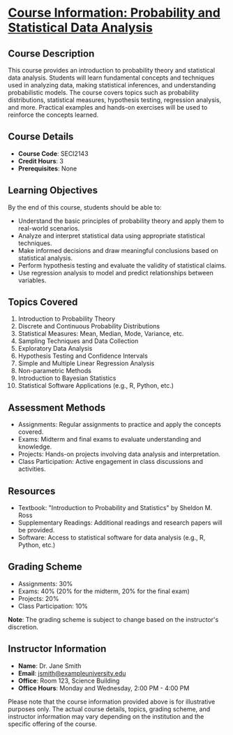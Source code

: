 # [Course Information: Probability and Statistical Data Analysis](image.md)

## Course Description
This course provides an introduction to probability theory and statistical data analysis. Students will learn fundamental concepts and techniques used in analyzing data, making statistical inferences, and understanding probabilistic models. The course covers topics such as probability distributions, statistical measures, hypothesis testing, regression analysis, and more. Practical examples and hands-on exercises will be used to reinforce the concepts learned.

## Course Details
- **Course Code**: SECI2143
- **Credit Hours**: 3
- **Prerequisites**: None

## Learning Objectives
By the end of this course, students should be able to:
- Understand the basic principles of probability theory and apply them to real-world scenarios.
- Analyze and interpret statistical data using appropriate statistical techniques.
- Make informed decisions and draw meaningful conclusions based on statistical analysis.
- Perform hypothesis testing and evaluate the validity of statistical claims.
- Use regression analysis to model and predict relationships between variables.

## Topics Covered
1. Introduction to Probability Theory
2. Discrete and Continuous Probability Distributions
3. Statistical Measures: Mean, Median, Mode, Variance, etc.
4. Sampling Techniques and Data Collection
5. Exploratory Data Analysis
6. Hypothesis Testing and Confidence Intervals
7. Simple and Multiple Linear Regression Analysis
8. Non-parametric Methods
9. Introduction to Bayesian Statistics
10. Statistical Software Applications (e.g., R, Python, etc.)

## Assessment Methods
- Assignments: Regular assignments to practice and apply the concepts covered.
- Exams: Midterm and final exams to evaluate understanding and knowledge.
- Projects: Hands-on projects involving data analysis and interpretation.
- Class Participation: Active engagement in class discussions and activities.

## Resources
- Textbook: "Introduction to Probability and Statistics" by Sheldon M. Ross
- Supplementary Readings: Additional readings and research papers will be provided.
- Software: Access to statistical software for data analysis (e.g., R, Python, etc.)

## Grading Scheme
- Assignments: 30%
- Exams: 40% (20% for the midterm, 20% for the final exam)
- Projects: 20%
- Class Participation: 10%

**Note**: The grading scheme is subject to change based on the instructor's discretion.

## Instructor Information
- **Name**: Dr. Jane Smith
- **Email**: jsmith@exampleuniversity.edu
- **Office**: Room 123, Science Building
- **Office Hours**: Monday and Wednesday, 2:00 PM - 4:00 PM

Please note that the course information provided above is for illustrative purposes only. The actual course details, topics, grading scheme, and instructor information may vary depending on the institution and the specific offering of the course.
